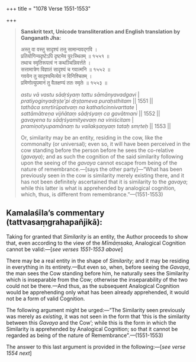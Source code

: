 +++
title = "1078 Verse 1551-1553"

+++
> **Sanskrit text, Unicode transliteration and English translation by Ganganath Jha:** 
>
> अस्तु वा वस्तु सादृश्यं तत्तु सामान्यवद्गवि ।  
> प्रतियोगिन्यदृष्टेऽपि दृष्टमेव पुरःस्थितम् ॥ १५५१ ॥  
> तथाच स्मृतिरूपत्वं न कथञ्चिन्निवर्त्तते ।  
> सत्तामात्रेण विज्ञातं सादृश्यं च गवात्मनि ॥ १५५२ ॥  
> गवयेन तु सादृश्यमित्येवं न विनिश्चितम् ।  
> प्रमिणोत्युपमानं तु वैलक्षण्यं ततः स्मृतेः ॥ १५५३ ॥ 
>
> *astu vā vastu sādṛśyaṃ tattu sāmānyavadgavi* \|  
> *pratiyoginyadṛṣṭe'pi dṛṣṭameva puraḥsthitam* \|\| 1551 \|\|  
> *tathāca smṛtirūpatvaṃ na kathañcinnivarttate* \|  
> *sattāmātreṇa vijñātaṃ sādṛśyaṃ ca gavātmani* \|\| 1552 \|\|  
> *gavayena tu sādṛśyamityevaṃ na viniścitam* \|  
> *pramiṇotyupamānaṃ tu vailakṣaṇyaṃ tataḥ smṛteḥ* \|\| 1553 \|\| 
>
> Or, similarity may be an entity, residing in the cow, like the commonalty (or universal); even so, it will have been perceived in the cow standing before the person before he sees the co-relative (*gavaya*); and as such the cognition of the said similarity following upon the seeing of the *gavaya* cannot escape from being of the nature of remembrance.—[says the other party]—“What has been previously seen in the cow is similarity merely existing there, and it has not been definitely ascertained that it is similarity to the *gavaya*; while this latter is what is apprehended by analogical cognition, which, thus, is different from remembrance.”—(1551-1553)



## Kamalaśīla’s commentary (tattvasaṃgrahapañjikā):

Taking for granted that *Similarity* is an entity, the Author proceeds to show that, even according to the view of the *Mīmāṃsaka*, Analogical Cognition cannot be valid:—[*see verses 1551-1553 above*]

There may be a real entity in the shape of *Similarity*; and it may be residing in everything in its entirety.—But even so, when, before seeing the *Gavaya*, the man sees the Cow standing before him, he naturally sees the Similarity which is inseparable from the Cow; otherwise the inseparability of the two could not be there.—And thus, as the subsequent Analogical Cognition would be apprehending only what has been already apprehended, it would not be a form of valid Cognition.

The following argument might be urged:—“The Similarity seen previously was merely as *existing*, it was not seen in the form that ‘this is the similarity between this *Gavaya* and the Cow’; while this is the form in which the Similarity is apprehended by Analogical Cognition; so that it cannot be regarded as being of the nature of Remembrance”.—(1551-1553)

The answer to this last argument is provided in the following:—[*see verse 1554 next*]



